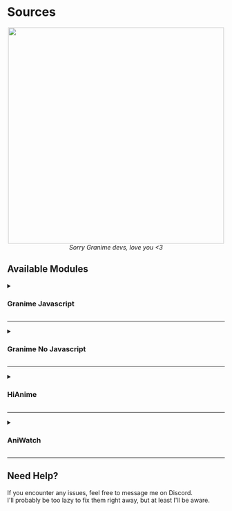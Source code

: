 # Sources

<div align="center"> 
  <img src="https://i.ibb.co/41qyCzd/1358296.png" width="500px">
  <br>
  <i>Sorry Granime devs, love you &lt;3</i>
</div>

## Available Modules

<details>

<summary>

### Granime Javascript

</summary>

### Granime
**File:** `Ganime.json`  
**Description:** Granime JavaScript module (depends on `granime.js`). <br>
**Language:** English. (SUB/DUB)<br>
**App version:** V2 and up <br>
**URL (Paste in app):** https://raw.githubusercontent.com/50n50/sources/refs/heads/main/granime/granime.json
</details>

---

<details>

<summary>

### Granime No Javascript

</summary>

### Ganime (No JS)
**File:** `Ganime_noJS.json`  
**Description:** Granime JSON module without JavaScript dependency. <br>
**Language:** English. (SUB/DUB)<br>
**App version:** V1 and up <br>
**URL (Paste in app):** https://raw.githubusercontent.com/50n50/sources/refs/heads/main/granime/granime_noJS
</details>

---

<details>

<summary>

### HiAnime 

</summary>

### HiAnime
**File:** `HiAnime.json`  
**Description:** HiAnime JavaScript module utilizing the AniWatch API (requires `hianime.js`).<br>
**Note:** *Currently supports only dubbed versions until soft subs issue is resolved.* <br>
**Language:** English. (DUB)<br>
**App version:** V2 and up <br>
**URL (Paste in app):** https://raw.githubusercontent.com/50n50/sources/refs/heads/main/hianime/hianime.json
</details>

---

<details>

<summary>

### AniWatch

</summary>

### AniWatch
**File:** `AniWatch.json`  
**Description:** AniWatch JavaScript module utilizing the Anime-API (requires `aniwatch.js`). <br> 
**Note:** *Currently supports only dubbed versions until soft subs issue is resolved.* <br>
**Language:** English. (DUB) <br>
**App version:** V2 and up <br>
**URL (Paste in app):** https://raw.githubusercontent.com/50n50/sources/refs/heads/main/aniwatch/aniwatch.json
</details>

---

## Need Help?
If you encounter any issues, feel free to message me on Discord.  
I'll probably be too lazy to fix them right away, but at least I'll be aware. 




